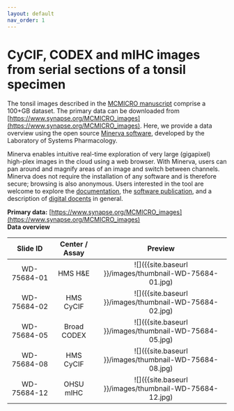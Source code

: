 ```yaml
---
layout: default
nav_order: 1
---
```


# CyCIF, CODEX and mIHC images from serial sections of a tonsil specimen

The tonsil images described in the [MCMICRO manuscript](https://www.biorxiv.org/content/10.1101/2021.03.15.435473v1)
comprise a 100+GB dataset. The primary data can be downloaded from
[https://www.synapse.org/MCMICRO_images](https://www.synapse.org/MCMICRO_images).
Here, we provide a data overview using the open source [Minerva software](https://www.cycif.org/software/minerva),
developed by the Laboratory of Systems Pharmacology.

Minerva enables intuitive real-time exploration of very large (gigapixel)
high-plex images in the cloud using a web browser. With Minerva, users can pan
around and magnify areas of an image and switch between channels. Minerva does
not require the installation of any software and is therefore secure; browsing
is also anonymous. Users interested in the tool are welcome to explore the
[documentation](https://github.com/labsyspharm/minerva-story/wiki), the
[software publication](https://joss.theoj.org/papers/10.21105/joss.02579), and a
description of [digital
docents](https://www.biorxiv.org/content/10.1101/2020.03.27.001834v2) in
general.

**Primary data:** [https://www.synapse.org/MCMICRO_images](https://www.synapse.org/MCMICRO_images)<br>
**Data overview**

| Slide ID | Center / Assay | Preview |
| :-: | :-: | :-: |
| WD-75684-01 | HMS H&E | ![]({{site.baseurl }}/images/thumbnail-WD-75684-01.jpg) |
| WD-75684-02 | HMS CyCIF | ![]({{site.baseurl }}/images/thumbnail-WD-75684-02.jpg) |
| WD-75684-05 | Broad CODEX | ![]({{site.baseurl }}/images/thumbnail-WD-75684-05.jpg) |
| WD-75684-08 | HMS CyCIF | ![]({{site.baseurl }}/images/thumbnail-WD-75684-08.jpg) |
| WD-75684-12 | OHSU mIHC | ![]({{site.baseurl }}/images/thumbnail-WD-75684-12.jpg) |

